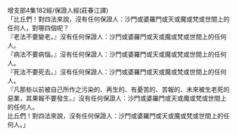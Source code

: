 增支部4集182經/保證人經(莊春江譯)  
「比丘們！對四法來說，沒有任何保證人：沙門或婆羅門或天或魔或梵或世間上的任何人，對哪四個呢？  
『老法不要變老。』沒有任何保證人：沙門或婆羅門或天或魔或梵或世間上的任何人。  
『病法不要病惱。』沒有任何保證人：沙門或婆羅門或天或魔或梵或世間上的任何人。  
『死法不要死去。』沒有任何保證人：沙門或婆羅門或天或魔或梵或世間上的任何人。  
『凡那些以前被自己所作之污染的、再生的、有憂苦的、苦報的、未來被生老死的惡業，其果報不要發生。』沒有任何保證人：沙門或婆羅門或天或魔或梵或世間上的任何人。  
比丘們！對四法來說，沒有任何保證人：沙門或婆羅門或天或魔或梵或世間上的任何人。」  
  
  
